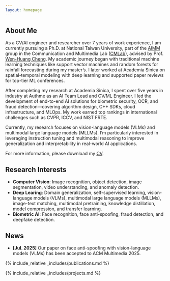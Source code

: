 ```yaml
---
layout: homepage
---
```


## About Me

As a CV/AI engineer and researcher over 7 years of work experience, I am currently pursuing a Ph.D. at National Taiwan University, part of the [AIMM](https://aimm.cmlab.csie.ntu.edu.tw/activity.html#) group in the Communication and Multimedia Lab ([CMLab](https://www.cmlab.csie.ntu.edu.tw/new_cml_website/cml.php?id=activities_announcements)), advised by Prof. [Wen-Huang Cheng](https://www.csie.ntu.edu.tw/~wenhuang/). My academic journey began with traditional machine learning techniques like support vector machines and random forests for rainfall forecasting during my master’s. I later worked at Academia Sinica on spatial-temporal modeling with deep learning and supported paper reviews for top-tier ML conferences.

After completing my research at Academia Sinica, I spent over five years in industry at Authme as an AI Team Lead and CV/ML Engineer. I led the development of end-to-end AI solutions for biometric security, OCR, and fraud detection—covering algorithm design, C++ SDKs, cloud infrastructure, and MLOps. My work earned top rankings in international challenges such as CVPR, ICCV, and NIST FRTE.

Currently, my research focuses on vision-language models (VLMs) and multimodal large language models (MLLMs). I’m particularly interested in leveraging instruction tuning and multimodal reasoning to improve generalization and interpretability in real-world AI applications.

For more information, please download my [CV](./assets/files/Resume.pdf).

## Research Interests

- **Computer Vision**: Image recognition, object detection, image segmentation, video understanding, and anomaly detection.
- **Deep Learing**: Domain generalization, self-supervised learning, vision-language models (VLMs), multimodal large language models (MLLMs), image-text matching, multimodal pretraining, knowledge distillation, model compression, and transfer learning.
- **Biometric AI**: Face recognition, face anti-spoofing, fraud detection, and deepfake detection.

## News

- **[Jul. 2025]** Our paper on face anti-spoofing with vision-language models (VLMs) has been accepted to ACM Multimedia 2025.

{% include_relative _includes/publications.md %}

{% include_relative _includes/projects.md %}

<!-- {% include_relative _includes/projects.md %} -->

<!-- {% include_relative _includes/services.md %} -->
